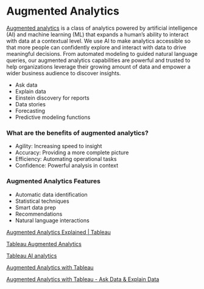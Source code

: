 # Augmented Analytics

[Augmented analytics](https://www.tableau.com/learn/articles/augmented-analytics) is a class of analytics powered by artificial intelligence (AI) and machine learning (ML) that expands a human’s ability to interact with data at a contextual level. We use AI to make analytics accessible so that more people can confidently explore and interact with data to drive meaningful decisions. From automated modeling to guided natural language queries, our augmented analytics capabilities are powerful and trusted to help organizations leverage their growing amount of data and empower a wider business audience to discover insights.

- Ask data
- Explain data
- Einstein discovery for reports
- Data stories
- Forecasting
- Predictive modeling functions

### What are the benefits of augmented analytics?

- Agility: Increasing speed to insight
- Accuracy: Providing a more complete picture
- Efficiency: Automating operational tasks
- Confidence: Powerful analysis in context

### Augmented Analytics Features

- Automatic data identification
- Statistical techniques
- Smart data prep
- Recommendations
- Natural language interactions

[Augmented Analytics Explained | Tableau](https://www.tableau.com/learn/articles/augmented-analytics)

[Tableau Augmented Analytics](https://www.tableau.com/solutions/ai-analytics/augmented-analytics)

[Tableau AI analytics](https://www.tableau.com/solutions/ai-analytics)

[Augmented Analytics with Tableau](https://www.tableau.com/learn/webinars/augmented-analytics-tableau)

[Augmented Analytics with Tableau - Ask Data & Explain Data](https://www.tableau.com/learn/webinars/augmented-analytics-with-tableau-ask-data-explain-data)
